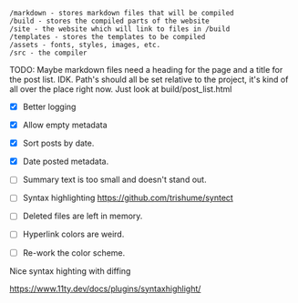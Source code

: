 ```
/markdown - stores markdown files that will be compiled
/build - stores the compiled parts of the website
/site - the website which will link to files in /build
/templates - stores the templates to be compiled
/assets - fonts, styles, images, etc.
/src - the compiler
```

TODO:
Maybe markdown files need a heading for the page and a title for the post list. IDK.
Path's should all be set relative to the project, it's kind of all over the place right now. Just look at build/post_list.html

- [x] Better logging
- [x] Allow empty metadata
- [x] Sort posts by date.
- [x] Date posted metadata.
- [ ] Summary text is too small and doesn't stand out.
- [ ] Syntax highlighting https://github.com/trishume/syntect
- [ ] Deleted files are left in memory.
- [ ] Hyperlink colors are weird.
- [ ] Re-work the color scheme.


Nice syntax highting with diffing

https://www.11ty.dev/docs/plugins/syntaxhighlight/